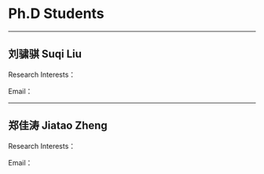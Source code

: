 # Ph.D Students
- - -
## 刘骕骐 Suqi Liu

Research Interests：

Email：

- - -
## 郑佳涛 Jiatao Zheng

Research Interests：

Email：
